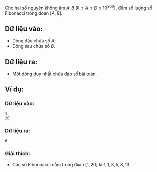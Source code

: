 Cho hai số nguyên không âm $A, B\ (0 ≤ A≤B≤10^{200})$, đếm số lượng số Fibonacci trong đoạn $[A, B]$.

## Dữ liệu vào:
- Dòng đầu chứa số $A$;
- Dòng sau chứa số $B$.

## Dữ liệu ra:
- Một dòng duy nhất chứa đáp số bài toán.

## Ví dụ:
### Dữ liệu vào:
```
1
20
```

### Dữ liệu ra:
```
6
```

### Giải thích:
- Các số Fiboonacci nằm trong đoạn $[1, 20]$ là $1, 1, 3, 5, 8, 13$.